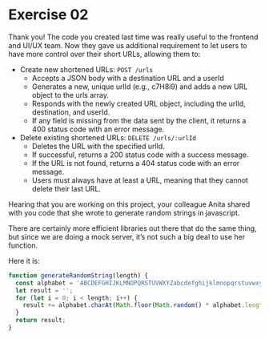# Exercise 02

Thank you! The code you created last time was really useful to the frontend and UI/UX team.
Now they gave us additional requirement to let users to have more control over their short URLs, allowing them to:

- Create new shortened URLs: `POST /urls`
  - Accepts a JSON body with a destination URL and a userId
  - Generates a new, unique urlId (e.g., c7H8i9) and adds a new URL object to the urls array.
  - Responds with the newly created URL object, including the urlId, destination, and userId.
  - If any field is missing from the data sent by the client, it returns a 400 status code with an error message.
- Delete existing shortened URLs: `DELETE /urls/:urlId`
  - Deletes the URL with the specified urlId.
  - If successful, returns a 200 status code with a success message.
  - If the URL is not found, returns a 404 status code with an error message.
  - Users must always have at least a URL, meaning that they cannot delete their last URL.

Hearing that you are working on this project, your colleague Anita shared with you code that she wrote to generate random strings in javascript.

There are certainly more efficient libraries out there that do the same thing, but since we are doing a mock server, it’s not such a big deal to use her function.

Here it is:

```javascript
function generateRandomString(length) {
  const alphabet = 'ABCDEFGHIJKLMNOPQRSTUVWXYZabcdefghijklmnopqrstuvwxyz0123456789';
  let result = '';
  for (let i = 0; i < length; i++) {
    result += alphabet.charAt(Math.floor(Math.random() * alphabet.length));
  }
  return result;
}
```
